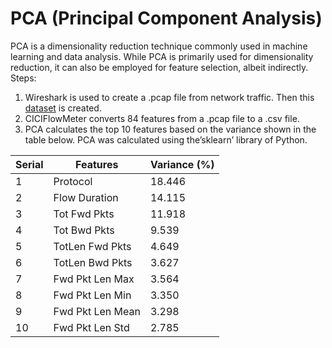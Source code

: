 # PCA (Principal Component Analysis)
PCA is a dimensionality reduction technique commonly used in machine learning and data analysis. While PCA is primarily used for dimensionality reduction, it can also be employed for feature selection, albeit indirectly. 
Steps:
1. Wireshark is used to create a .pcap file from network traffic. Then this [dataset](https://ieee-dataport.org/documents/dosddos-attack-dataset-5g-network-slicing) is created.
2. CICIFlowMeter converts 84 features from a .pcap file to a .csv file.
3. PCA calculates the top 10 features based on the variance shown in the table below. PCA was calculated using the’sklearn’ library of Python.

| Serial | Features            | Variance (%) |
|--------|---------------------|--------------|
| 1      | Protocol            | 18.446       |
| 2      | Flow Duration       | 14.115       |
| 3      | Tot Fwd Pkts        | 11.918       |
| 4      | Tot Bwd Pkts        | 9.539        |
| 5      | TotLen Fwd Pkts     | 4.649        |
| 6      | TotLen Bwd Pkts     | 3.627        |
| 7      | Fwd Pkt Len Max     | 3.564        |
| 8      | Fwd Pkt Len Min     | 3.350        |
| 9      | Fwd Pkt Len Mean    | 3.298        |
| 10     | Fwd Pkt Len Std     | 2.785        |
